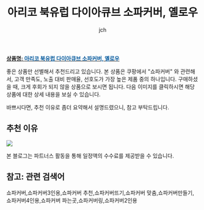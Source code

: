 ﻿---
layout: post
title: "아리코 북유럽 다이아큐브 소파커버, 옐로우"
author: jch
categories: [가구/인테리어]
tags:
  [
    쇼파커버,
    쇼파커버3인용,
    쇼파커버 추천,
    쇼파커버뜨기,
    쇼파커버 맞춤,
    쇼파커버만들기,
    쇼파커버4인용,
    쇼파커버 파는곳,
    쇼파커버링,
    쇼파커버2인용,
  ]
image: https://static.coupangcdn.com/image/product/image/vendoritem/2019/07/03/4887931063/be22bce2-6c01-49a9-93b2-9c833281b05f.jpg
description: "쿠팡에서 쇼파커버 관련 상품으로 가장 고객 선호도가 높은 제품 중 하나입니다."
---

<a href="https://link.coupang.com/re/AFFSDP?lptag=AF7868842&pageKey=235633288&itemId=747721722&vendorItemId=4887931063&traceid=V0-153-70ac0654016019af"><b>상품명: <font color='#01579B'>아리코 북유럽 다이아큐브 소파커버, 옐로우</font></b></a>

좋은 상품만 선별해서 추천드리고 있습니다.
본 상품은 쿠팡에서 "쇼파커버" 와 관련해서, 고객 만족도, 노출 대비 판매율, 선호도가 가장 높은 제품 중의 하나입니다.
구매하셨을 때, 크게 후회가 되지 않을 상품으로 보시면 됩니다.
다음 이미지를 클릭하시면 해당 상품에 대한 상세 내용을 보실 수 있습니다.

바쁘시다면, 추천 이유로 좀더 요약해서 설명드렸으니, 참고 부탁드립니다.

## 추천 이유

<a href="https://link.coupang.com/re/AFFSDP?lptag=AF7868842&pageKey=235633288&itemId=747721722&vendorItemId=4887931063&traceid=V0-153-70ac0654016019af"><img src="https://thumbnail7.coupangcdn.com/thumbnails/remote/q89/image/retail/images/95977299267572-7103f3e4-7a1e-425d-a35a-c398d9039fc4.jpg"></a>

본 블로그는 파트너스 활동을 통해 일정액의 수수료를 제공받을 수 있습니다.

## 참고: 관련 검색어

쇼파커버,쇼파커버3인용,쇼파커버 추천,쇼파커버뜨기,쇼파커버 맞춤,쇼파커버만들기,쇼파커버4인용,쇼파커버 파는곳,쇼파커버링,쇼파커버2인용
